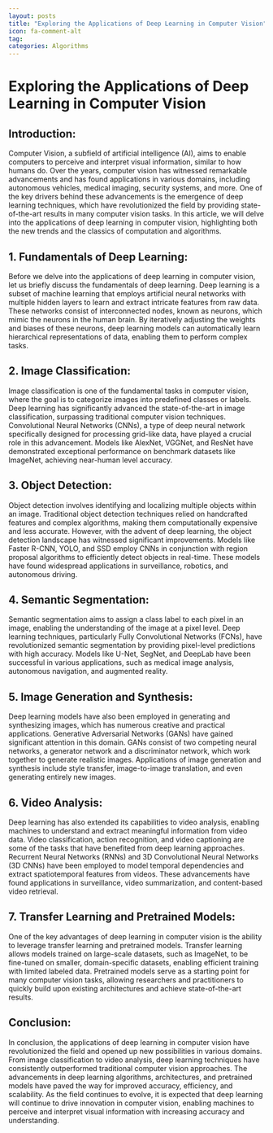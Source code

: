 ```yaml
---
layout: posts
title: "Exploring the Applications of Deep Learning in Computer Vision"
icon: fa-comment-alt
tag:      
categories: Algorithms
---
```



# Exploring the Applications of Deep Learning in Computer Vision

## Introduction:

Computer Vision, a subfield of artificial intelligence (AI), aims to enable computers to perceive and interpret visual information, similar to how humans do. Over the years, computer vision has witnessed remarkable advancements and has found applications in various domains, including autonomous vehicles, medical imaging, security systems, and more. One of the key drivers behind these advancements is the emergence of deep learning techniques, which have revolutionized the field by providing state-of-the-art results in many computer vision tasks. In this article, we will delve into the applications of deep learning in computer vision, highlighting both the new trends and the classics of computation and algorithms.

## 1. Fundamentals of Deep Learning:

Before we delve into the applications of deep learning in computer vision, let us briefly discuss the fundamentals of deep learning. Deep learning is a subset of machine learning that employs artificial neural networks with multiple hidden layers to learn and extract intricate features from raw data. These networks consist of interconnected nodes, known as neurons, which mimic the neurons in the human brain. By iteratively adjusting the weights and biases of these neurons, deep learning models can automatically learn hierarchical representations of data, enabling them to perform complex tasks.

## 2. Image Classification:

Image classification is one of the fundamental tasks in computer vision, where the goal is to categorize images into predefined classes or labels. Deep learning has significantly advanced the state-of-the-art in image classification, surpassing traditional computer vision techniques. Convolutional Neural Networks (CNNs), a type of deep neural network specifically designed for processing grid-like data, have played a crucial role in this advancement. Models like AlexNet, VGGNet, and ResNet have demonstrated exceptional performance on benchmark datasets like ImageNet, achieving near-human level accuracy.

## 3. Object Detection:

Object detection involves identifying and localizing multiple objects within an image. Traditional object detection techniques relied on handcrafted features and complex algorithms, making them computationally expensive and less accurate. However, with the advent of deep learning, the object detection landscape has witnessed significant improvements. Models like Faster R-CNN, YOLO, and SSD employ CNNs in conjunction with region proposal algorithms to efficiently detect objects in real-time. These models have found widespread applications in surveillance, robotics, and autonomous driving.

## 4. Semantic Segmentation:

Semantic segmentation aims to assign a class label to each pixel in an image, enabling the understanding of the image at a pixel level. Deep learning techniques, particularly Fully Convolutional Networks (FCNs), have revolutionized semantic segmentation by providing pixel-level predictions with high accuracy. Models like U-Net, SegNet, and DeepLab have been successful in various applications, such as medical image analysis, autonomous navigation, and augmented reality.

## 5. Image Generation and Synthesis:

Deep learning models have also been employed in generating and synthesizing images, which has numerous creative and practical applications. Generative Adversarial Networks (GANs) have gained significant attention in this domain. GANs consist of two competing neural networks, a generator network and a discriminator network, which work together to generate realistic images. Applications of image generation and synthesis include style transfer, image-to-image translation, and even generating entirely new images.

## 6. Video Analysis:

Deep learning has also extended its capabilities to video analysis, enabling machines to understand and extract meaningful information from video data. Video classification, action recognition, and video captioning are some of the tasks that have benefited from deep learning approaches. Recurrent Neural Networks (RNNs) and 3D Convolutional Neural Networks (3D CNNs) have been employed to model temporal dependencies and extract spatiotemporal features from videos. These advancements have found applications in surveillance, video summarization, and content-based video retrieval.

## 7. Transfer Learning and Pretrained Models:

One of the key advantages of deep learning in computer vision is the ability to leverage transfer learning and pretrained models. Transfer learning allows models trained on large-scale datasets, such as ImageNet, to be fine-tuned on smaller, domain-specific datasets, enabling efficient training with limited labeled data. Pretrained models serve as a starting point for many computer vision tasks, allowing researchers and practitioners to quickly build upon existing architectures and achieve state-of-the-art results.

## Conclusion:

In conclusion, the applications of deep learning in computer vision have revolutionized the field and opened up new possibilities in various domains. From image classification to video analysis, deep learning techniques have consistently outperformed traditional computer vision approaches. The advancements in deep learning algorithms, architectures, and pretrained models have paved the way for improved accuracy, efficiency, and scalability. As the field continues to evolve, it is expected that deep learning will continue to drive innovation in computer vision, enabling machines to perceive and interpret visual information with increasing accuracy and understanding.